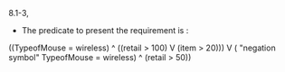 8.1-3,

- The predicate to present the requirement is : 

((TypeofMouse = wireless) ^ ((retail > 100) V (item > 20))) V ( "negation symbol" TypeofMouse = wireless) ^ (retail > 50))